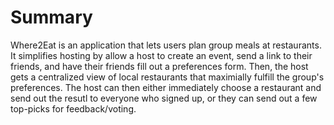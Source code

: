 # Summary

Where2Eat is an application that lets users plan group meals at restaurants. It simplifies hosting by allow a host to create an event, send a link to their friends, and have their friends fill out a preferences form. Then, the host gets a centralized view of local restaurants that maximially fulfill the group's preferences. The host can then either immediately choose a restaurant and send out the resutl to everyone who signed up, or they can send out a few top-picks for feedback/voting.

